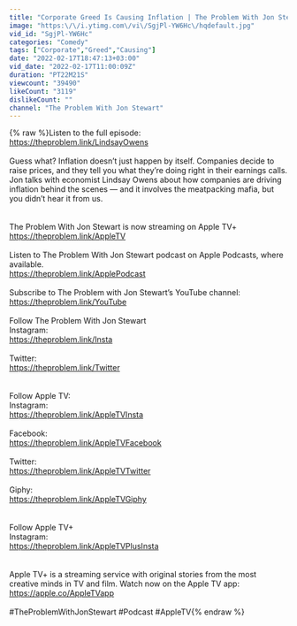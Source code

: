 ```yaml
---
title: "Corporate Greed Is Causing Inflation | The Problem With Jon Stewart Podcast | Apple TV+"
image: "https:\/\/i.ytimg.com\/vi\/SgjPl-YW6Hc\/hqdefault.jpg"
vid_id: "SgjPl-YW6Hc"
categories: "Comedy"
tags: ["Corporate","Greed","Causing"]
date: "2022-02-17T18:47:13+03:00"
vid_date: "2022-02-17T11:00:09Z"
duration: "PT22M21S"
viewcount: "39490"
likeCount: "3119"
dislikeCount: ""
channel: "The Problem With Jon Stewart"
---
```

{% raw %}Listen to the full episode:<br /><a rel="nofollow" target="blank" href="https://theproblem.link/LindsayOwens">https://theproblem.link/LindsayOwens</a><br /><br />Guess what? Inflation doesn’t just happen by itself. Companies decide to raise prices, and they tell you what they’re doing right in their earnings calls. Jon talks with economist Lindsay Owens about how companies are driving inflation behind the scenes — and it involves the meatpacking mafia, but you didn’t hear it from us.<br /><br /><br />The Problem With Jon Stewart is now streaming on Apple TV+ <a rel="nofollow" target="blank" href="https://theproblem.link/AppleTV">https://theproblem.link/AppleTV</a><br /><br />Listen to The Problem With Jon Stewart podcast on Apple Podcasts, where available. <br /><a rel="nofollow" target="blank" href="https://theproblem.link/ApplePodcast">https://theproblem.link/ApplePodcast</a><br /><br />Subscribe to The Problem with Jon Stewart’s YouTube channel: <br /><a rel="nofollow" target="blank" href="https://theproblem.link/YouTube">https://theproblem.link/YouTube</a><br /><br />Follow The Problem With Jon Stewart<br />Instagram: <br /><a rel="nofollow" target="blank" href="https://theproblem.link/Insta">https://theproblem.link/Insta</a><br /><br />Twitter: <br /><a rel="nofollow" target="blank" href="https://theproblem.link/Twitter">https://theproblem.link/Twitter</a><br /><br /><br />Follow Apple TV:<br />Instagram: <br /><a rel="nofollow" target="blank" href="https://theproblem.link/AppleTVInsta">https://theproblem.link/AppleTVInsta</a><br /><br />Facebook: <br /><a rel="nofollow" target="blank" href="https://theproblem.link/AppleTVFacebook">https://theproblem.link/AppleTVFacebook</a><br /><br />Twitter: <br /><a rel="nofollow" target="blank" href="https://theproblem.link/AppleTVTwitter">https://theproblem.link/AppleTVTwitter</a><br /><br />Giphy: <br /><a rel="nofollow" target="blank" href="https://theproblem.link/AppleTVGiphy">https://theproblem.link/AppleTVGiphy</a><br /><br /><br />Follow Apple TV+<br />Instagram: <br /><a rel="nofollow" target="blank" href="https://theproblem.link/AppleTVPlusInsta">https://theproblem.link/AppleTVPlusInsta</a><br /> <br /><br />Apple TV+ is a streaming service with original stories from the most creative minds in TV and film. Watch now on the Apple TV app: <br /><a rel="nofollow" target="blank" href="https://apple.co/AppleTVapp">https://apple.co/AppleTVapp</a><br /><br />#TheProblemWithJonStewart #Podcast #AppleTV{% endraw %}
